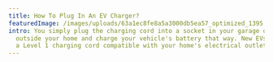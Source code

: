 ```yaml
---
title: How To Plug In An EV Charger?
featuredImage: /images/uploads/63a1ec8fe8a5a3000db5ea57_optimized_1395.jpg
intro: You simply plug the charging cord into a socket in your garage or even
  outside your home and charge your vehicle's battery that way. New EVs include
  a Level 1 charging cord compatible with your home's electrical outlets.
---
```

#
